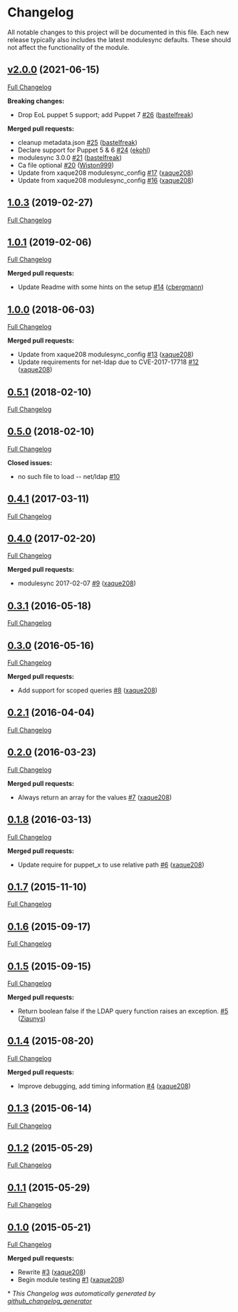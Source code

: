 # Changelog

All notable changes to this project will be documented in this file.
Each new release typically also includes the latest modulesync defaults.
These should not affect the functionality of the module.

## [v2.0.0](https://github.com/voxpupuli/puppet-ldapquery/tree/v2.0.0) (2021-06-15)

[Full Changelog](https://github.com/voxpupuli/puppet-ldapquery/compare/1.0.3...v2.0.0)

**Breaking changes:**

- Drop EoL puppet 5 support; add Puppet 7 [\#26](https://github.com/voxpupuli/puppet-ldapquery/pull/26) ([bastelfreak](https://github.com/bastelfreak))

**Merged pull requests:**

- cleanup metadata.json [\#25](https://github.com/voxpupuli/puppet-ldapquery/pull/25) ([bastelfreak](https://github.com/bastelfreak))
- Declare support for Puppet 5 & 6 [\#24](https://github.com/voxpupuli/puppet-ldapquery/pull/24) ([ekohl](https://github.com/ekohl))
- modulesync 3.0.0 [\#21](https://github.com/voxpupuli/puppet-ldapquery/pull/21) ([bastelfreak](https://github.com/bastelfreak))
- Ca file optional [\#20](https://github.com/voxpupuli/puppet-ldapquery/pull/20) ([Wiston999](https://github.com/Wiston999))
- Update from xaque208 modulesync\_config [\#17](https://github.com/voxpupuli/puppet-ldapquery/pull/17) ([xaque208](https://github.com/xaque208))
- Update from xaque208 modulesync\_config [\#16](https://github.com/voxpupuli/puppet-ldapquery/pull/16) ([xaque208](https://github.com/xaque208))

## [1.0.3](https://github.com/voxpupuli/puppet-ldapquery/tree/1.0.3) (2019-02-27)

[Full Changelog](https://github.com/voxpupuli/puppet-ldapquery/compare/1.0.1...1.0.3)

## [1.0.1](https://github.com/voxpupuli/puppet-ldapquery/tree/1.0.1) (2019-02-06)

[Full Changelog](https://github.com/voxpupuli/puppet-ldapquery/compare/1.0.0...1.0.1)

**Merged pull requests:**

- Update Readme with some hints on the setup [\#14](https://github.com/voxpupuli/puppet-ldapquery/pull/14) ([cbergmann](https://github.com/cbergmann))

## [1.0.0](https://github.com/voxpupuli/puppet-ldapquery/tree/1.0.0) (2018-06-03)

[Full Changelog](https://github.com/voxpupuli/puppet-ldapquery/compare/0.5.1...1.0.0)

**Merged pull requests:**

- Update from xaque208 modulesync\_config [\#13](https://github.com/voxpupuli/puppet-ldapquery/pull/13) ([xaque208](https://github.com/xaque208))
- Update requirements for net-ldap due to CVE-2017-17718 [\#12](https://github.com/voxpupuli/puppet-ldapquery/pull/12) ([xaque208](https://github.com/xaque208))

## [0.5.1](https://github.com/voxpupuli/puppet-ldapquery/tree/0.5.1) (2018-02-10)

[Full Changelog](https://github.com/voxpupuli/puppet-ldapquery/compare/0.5.0...0.5.1)

## [0.5.0](https://github.com/voxpupuli/puppet-ldapquery/tree/0.5.0) (2018-02-10)

[Full Changelog](https://github.com/voxpupuli/puppet-ldapquery/compare/0.4.1...0.5.0)

**Closed issues:**

- no such file to load -- net/ldap [\#10](https://github.com/voxpupuli/puppet-ldapquery/issues/10)

## [0.4.1](https://github.com/voxpupuli/puppet-ldapquery/tree/0.4.1) (2017-03-11)

[Full Changelog](https://github.com/voxpupuli/puppet-ldapquery/compare/0.4.0...0.4.1)

## [0.4.0](https://github.com/voxpupuli/puppet-ldapquery/tree/0.4.0) (2017-02-20)

[Full Changelog](https://github.com/voxpupuli/puppet-ldapquery/compare/0.3.1...0.4.0)

**Merged pull requests:**

- modulesync 2017-02-07 [\#9](https://github.com/voxpupuli/puppet-ldapquery/pull/9) ([xaque208](https://github.com/xaque208))

## [0.3.1](https://github.com/voxpupuli/puppet-ldapquery/tree/0.3.1) (2016-05-18)

[Full Changelog](https://github.com/voxpupuli/puppet-ldapquery/compare/0.3.0...0.3.1)

## [0.3.0](https://github.com/voxpupuli/puppet-ldapquery/tree/0.3.0) (2016-05-16)

[Full Changelog](https://github.com/voxpupuli/puppet-ldapquery/compare/0.2.1...0.3.0)

**Merged pull requests:**

- Add support for scoped queries [\#8](https://github.com/voxpupuli/puppet-ldapquery/pull/8) ([xaque208](https://github.com/xaque208))

## [0.2.1](https://github.com/voxpupuli/puppet-ldapquery/tree/0.2.1) (2016-04-04)

[Full Changelog](https://github.com/voxpupuli/puppet-ldapquery/compare/0.2.0...0.2.1)

## [0.2.0](https://github.com/voxpupuli/puppet-ldapquery/tree/0.2.0) (2016-03-23)

[Full Changelog](https://github.com/voxpupuli/puppet-ldapquery/compare/0.1.8...0.2.0)

**Merged pull requests:**

- Always return an array for the values [\#7](https://github.com/voxpupuli/puppet-ldapquery/pull/7) ([xaque208](https://github.com/xaque208))

## [0.1.8](https://github.com/voxpupuli/puppet-ldapquery/tree/0.1.8) (2016-03-13)

[Full Changelog](https://github.com/voxpupuli/puppet-ldapquery/compare/0.1.7...0.1.8)

**Merged pull requests:**

- Update require for puppet\_x to use relative path [\#6](https://github.com/voxpupuli/puppet-ldapquery/pull/6) ([xaque208](https://github.com/xaque208))

## [0.1.7](https://github.com/voxpupuli/puppet-ldapquery/tree/0.1.7) (2015-11-10)

[Full Changelog](https://github.com/voxpupuli/puppet-ldapquery/compare/0.1.6...0.1.7)

## [0.1.6](https://github.com/voxpupuli/puppet-ldapquery/tree/0.1.6) (2015-09-17)

[Full Changelog](https://github.com/voxpupuli/puppet-ldapquery/compare/0.1.5...0.1.6)

## [0.1.5](https://github.com/voxpupuli/puppet-ldapquery/tree/0.1.5) (2015-09-15)

[Full Changelog](https://github.com/voxpupuli/puppet-ldapquery/compare/0.1.4...0.1.5)

**Merged pull requests:**

- Return boolean false if the LDAP query function raises an exception. [\#5](https://github.com/voxpupuli/puppet-ldapquery/pull/5) ([Ziaunys](https://github.com/Ziaunys))

## [0.1.4](https://github.com/voxpupuli/puppet-ldapquery/tree/0.1.4) (2015-08-20)

[Full Changelog](https://github.com/voxpupuli/puppet-ldapquery/compare/0.1.3...0.1.4)

**Merged pull requests:**

- Improve debugging, add timing information [\#4](https://github.com/voxpupuli/puppet-ldapquery/pull/4) ([xaque208](https://github.com/xaque208))

## [0.1.3](https://github.com/voxpupuli/puppet-ldapquery/tree/0.1.3) (2015-06-14)

[Full Changelog](https://github.com/voxpupuli/puppet-ldapquery/compare/0.1.2...0.1.3)

## [0.1.2](https://github.com/voxpupuli/puppet-ldapquery/tree/0.1.2) (2015-05-29)

[Full Changelog](https://github.com/voxpupuli/puppet-ldapquery/compare/0.1.1...0.1.2)

## [0.1.1](https://github.com/voxpupuli/puppet-ldapquery/tree/0.1.1) (2015-05-29)

[Full Changelog](https://github.com/voxpupuli/puppet-ldapquery/compare/0.1.0...0.1.1)

## [0.1.0](https://github.com/voxpupuli/puppet-ldapquery/tree/0.1.0) (2015-05-21)

[Full Changelog](https://github.com/voxpupuli/puppet-ldapquery/compare/411bc809cf5bbdfbc880bfcc3a8866a2b48e4271...0.1.0)

**Merged pull requests:**

- Rewrite [\#3](https://github.com/voxpupuli/puppet-ldapquery/pull/3) ([xaque208](https://github.com/xaque208))
- Begin module testing [\#1](https://github.com/voxpupuli/puppet-ldapquery/pull/1) ([xaque208](https://github.com/xaque208))



\* *This Changelog was automatically generated by [github_changelog_generator](https://github.com/github-changelog-generator/github-changelog-generator)*
